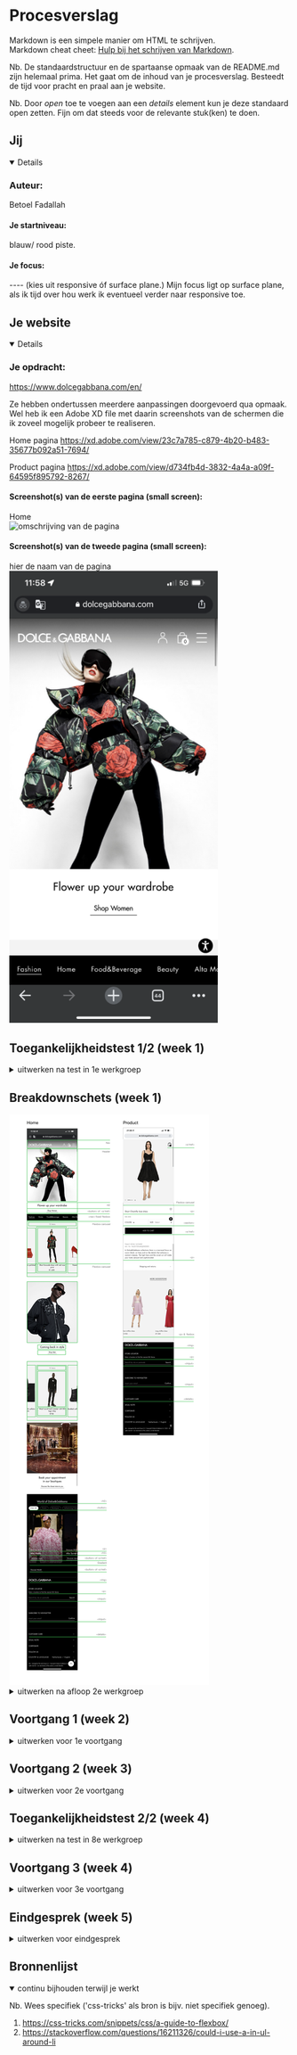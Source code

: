 # Procesverslag
Markdown is een simpele manier om HTML te schrijven.  
Markdown cheat cheet: [Hulp bij het schrijven van Markdown](https://github.com/adam-p/markdown-here/wiki/Markdown-Cheatsheet).

Nb. De standaardstructuur en de spartaanse opmaak van de README.md zijn helemaal prima. Het gaat om de inhoud van je procesverslag. Besteedt de tijd voor pracht en praal aan je website.

Nb. Door *open* toe te voegen aan een *details* element kun je deze standaard open zetten. Fijn om dat steeds voor de relevante stuk(ken) te doen.



## Jij

<details open>

  ### Auteur:
  Betoel Fadallah

  #### Je startniveau:
  blauw/ rood piste.

  #### Je focus:
  ---- (kies uit responsive óf surface plane.)
  Mijn focus ligt op surface plane, als ik tijd over hou werk ik eventueel verder naar responsive toe. 

</details>



## Je website

<details open>

  ### Je opdracht:
  https://www.dolcegabbana.com/en/
  
  Ze hebben ondertussen meerdere aanpassingen doorgevoerd qua opmaak. Wel heb ik een Adobe XD file met daarin screenshots van de schermen die ik zoveel mogelijk probeer te realiseren.

  Home pagina
  https://xd.adobe.com/view/23c7a785-c879-4b20-b483-35677b092a51-7694/

  Product pagina
  https://xd.adobe.com/view/d734fb4d-3832-4a4a-a09f-64595f895792-8267/
  
  #### Screenshot(s) van de eerste pagina (small screen): 
  Home   
  <img src="readme-images/" width="375px" alt="omschrijving van de pagina">

  #### Screenshot(s) van de tweede pagina (small screen):
  hier de naam van de pagina  
  <img src="readme-images/dolce_and_gabbana_home_ss.png" width="375px" alt="omschrijving van de pagina">
 
</details>



## Toegankelijkheidstest 1/2 (week 1)

<details>
  <summary>uitwerken na test in 1e werkgroep</summary>

  ### Bevindingen
  Lijst met je bevindingen die in de test naar voren kwamen:

  Voor het onderzoeksfase heb ik samen met Leanne aantal verschillende testen uitgevoerd op de site om zo te achterhalen welke beperkingen en belemmeringen bepaalde doelgroepen wellicht tegenaan lopen. We hebben daarvoor verschillende visuele testen voor wat betreft zicht en beeld die verschillende gebruikers ervaren maar ook fysieke obstakels, denk aan typen op het toetsenbord waarbij elastiekjes om de vingers zijn gevestigd. Zo hebben we ook ervaren welke handelingen het lastiger maakt voor sommige gebruikers en konden we daardoor beter inleven. Er zijn 3 hoofd testen uitgevoerd:

  1. Blur/Glare Cataract #200776 werd als een groot belemmering ervaren. Overgroot deel van de teksten waren niet goed leesbaar en koste de gebruiker (Leanne) meer tijd om ze te herkennen. Deze gebruiker kan beter gebruik maken van gehoor, want op beeld kun je helaas niet rekennen... 
  <img src="readme-images/IMG_2233.jpg" width="375px" alt="omschrijving van de pagina">

  2. Low contrast bril #0778P van Optelec.com zorgde voor weinig tot geen belemmering. Voordeel van Dolce & Gabbana site (afgekort DC) is dat overgroot deel van de huisstijl en huidige campagne die gevoerd word sterk in contrast is en met name zwart/ wit.
  <img src="readme-images/IMG_2230.jpg" width="375px" alt="omschrijving van de pagina">

  3. Peripheral Field Loss #0775P zorgde voor een redelijke tot grote belemmering voor de gebruiker. Zicht over de site was matig, maar dit kwam voornamelijk door de beperkte beeld en de hoeveelheid breedte de gebruiker kon waarnemen. Knoppen waren lastiger te spotten, ook omdat DC aanzienlijk kleinere knoppen heeft dan een gemiddelde site.
  <img src="readme-images/IMG_2195.jpg" width="375px">

  4. Ballon voor ADHD en gebruikers met slechte concentratie span, was de site wel prima te bedienen. Visueel waren er geen belemmeringen. En over het algeel kan de gebruiker door de 2 losse navigatie balken(3 eigenlijk) sneller producten vinden door de geavanceerde menu opties die gecategoriseerd zijn.
  <img src="readme-images/IMG_2216.jpg" width="375px">

  5.   


  #### Screenreader
  Hier korte omschrijving (met indien nodig afbeeldingen)

  Over het algemeen is het wel prima, op sommige afbeeldingen lijkt het soms onnodige data te benoemen, of informatie die eerder is benoemd aan de hand van de kopjes.

  Hier een omschrijving van hoe het opgelost kan worden (met indien nodig afbeeldingen)

  Hoe dit opgelost kan worden is door bijvoorbeeld afbeel


  #### Muis en Toetsenbord 
  Hier korte omschrijving (met indien nodig afbeeldingen)

  Hier een omschrijving van hoe het opgelost kan worden (met indien nodig afbeeldingen)


  #### Motoriek (shocks, elastiekjes)
  Hier korte omschrijving (met indien nodig afbeeldingen)

  Hier een omschrijving van hoe het opgelost kan worden (met indien nodig afbeeldingen)


  #### Visueel (brillen, contrast, kleurenblind, dark/light). 
  Hier korte omschrijving (met indien nodig afbeeldingen)

  Hier een omschrijving van hoe het opgelost kan worden (met indien nodig afbeeldingen)

</details>



## Breakdownschets (week 1)

<img src="readme-images/breakdownschets.png">

<details>
  <summary>uitwerken na afloop 2e werkgroep</summary>

  ### de hele pagina: 
  

  ### dynamisch deel (bijv menu): 
  

  ### wellicht nog een dynamisch deel (bijv filter): 

</details>



## Voortgang 1 (week 2)

<details>
  <summary>uitwerken voor 1e voortgang</summary>

  ### Stand van zaken
  hier dit ging goed & dit was lastig (neem ook screenshots op van delen van je website en code)


  ### Agenda voor meeting
  samen met je groepje opstellen

  | student 1 Tijn     | student 2  Daphne        | student 3  Leanne  | student 4  Betoel (ik)      |
  | ---            | ---                | ---          | ---              |
  | dit bespreken  | en dit             | en ik dit    | en dan ik dat    |
  | en dat ook nog | dit als er tijd is | nog een punt | dit wil ik zeker |
  | ...            | ...                | ...          | ...              |


  ### Verslag van meeting
  hier na afloop snel de uitkomsten van de meeting vastleggen

  - ul mag ook los gebruikt worden hoeft niet altijd in een section. 
  - button tag vervangen met a href aangezien ze qua styling er ook zo uitzien.

  /////////////ZIE DOCUMENTATIE IN DOCS - NIET VERGETEN HIERIN TOEVOEGEN

</details>





## Voortgang 2 (week 3)

<details>
  <summary>uitwerken voor 2e voortgang</summary>

  ### Stand van zaken
  hier dit ging goed & dit was lastig (neem ook screenshots op van delen van je website en code)


  ### Agenda voor meeting
  samen met je groepje opstellen

  | student 1 Jade      | student 2  Daphne        | student 3 Leanne   | student 4  Betoel (ik)      |
  | ---            | ---                | ---          | ---              |
  | dit bespreken  | en dit             | en ik dit    | en dan ik dat    |
  | en dat ook nog | dit als er tijd is | nog een punt | dit wil ik zeker |
  | ...            | ...                | ...          | ...              |


  ### Verslag van meeting
  hier na afloop snel de uitkomsten van de meeting vastleggen

  - Een werkende nav met ondersteuning van Sanne
  - Hoe je een gradient kunt toevoegen aan een afbeelding en eventuele effecten
  - Css nog verder ordenen.

/////////////ZIE DOCUMENTATIE IN DOCS - NIET VERGETEN HIERIN TOEVOEGEN

</details>





## Toegankelijkheidstest 2/2 (week 4)

<details>
  <summary>uitwerken na test in 8e werkgroep</summary>

  ### Bevindingen
  Lijst met je bevindingen die in de test naar voren kwamen (geef ook aan wat er verbeterd is):

  #### Screenreader
  Hier korte omschrijving (met indien nodig afbeeldingen)

  Hier een omschrijving van hoe het opgelost kan worden (met indien nodig afbeeldingen)

  1. Logo leest alle onnodige data, dus de alt tekst en logo naam moet gewijzigd.  
  2. Navigatie 1 & 2 leest hij wel volledig. Alhoewel de eerste navigatie klapt hij niet open bij het benoemen van de linkjes.
  3. Carousels worden wel goed benoemd, afbeelding en teksten zijn samengevoegd waarbij de alt teksten niet worden voorgelezen.
  4. Section 4 word benoemd als section 3.
  5. Input form word wel herkend, alleen ontbreken de placeholder teksten.

  #### Muis en Toetsenbord 
  Hier korte omschrijving (met indien nodig afbeeldingen)

  Hier een omschrijving van hoe het opgelost kan worden (met indien nodig afbeeldingen)


  #### Motoriek (shocks, elastiekjes)
  Hier korte omschrijving (met indien nodig afbeeldingen)

  Hier een omschrijving van hoe het opgelost kan worden (met indien nodig afbeeldingen)


  #### Visueel (brillen, contrast, kleurenblind, dark/light). 
  Hier korte omschrijving (met indien nodig afbeeldingen)

  Hier een omschrijving van hoe het opgelost kan worden (met indien nodig afbeeldingen)
  ----Dit nog uitwerken

<img srrc="readme-images/test_ronde_2/IMG_5164.jpg" width="375px">

<img srrc="readme-images/test_ronde_2/IMG_5169.jpg" width="375px">

<img srrc="readme-images/test_ronde_2/IMG_5171.jpg" width="375px">

<img srrc="readme-images/test_ronde_2/IMG_5173.jpg" width="375px">

<img srrc="readme-images/test_ronde_2/IMG_5174.jpg" width="375px">

  1. Trichroacy normaal - prima
  2. Blue cone - contrast is gewoon prima, teksten zijn goed leesbaar.
  3. Monochromacy - zwart wit contrast is prima misschien linkjes met shop man 
  4. Greenweak - contrast is goed 
  5. Green- blind - zelfde
  6. Red weak - geen effecten
  7. Red blind - geen belemmeringen
  8. Blue weak - alles in het rood net als de huisstijl dus geen grote effecten
  9. Blue blind - zelfde als 8


  1. Low contrast - alles is wazig button/ linkjes mogen groter
  2. Color #0779P
  3. Hemifield loss #0777P
  4. Central field loss AMD #200774
  5. Combined loss Diabetic Eyes Disease #200773


</details>




## Voortgang 3 (week 4)

<details>
  <summary>uitwerken voor 3e voortgang</summary>

  ### Stand van zaken
  hier dit ging goed & dit was lastig (neem ook screenshots op van delen van je website en code)


  ### Agenda voor meeting
  samen met je groepje opstellen

  | student 1 Tijn     | student 2   Daphne       | student 3  Leanne  | student 4   Betoel (ik)     |
  | ---            | ---                | ---          | ---              |
  | dit bespreken  | en dit             | en ik dit    | en dan ik dat    |
  | en dat ook nog | dit als er tijd is | nog een punt | dit wil ik zeker |
  | ...            | ...                | ...          | ...              |


  ### Verslag van meeting
  hier na afloop snel de uitkomsten van de meeting vastleggen

  - Details tag gebruiken bij de footer om het plusje te kunnen maken.
  - Nav verbeteren mbt responsiveness
  - Hoe maak je een carousel in een oneindige loop? - blijkbaar is dit wel een lastige oplossing, dus verder niet besproken tijdens de meeting.
  - Nav in ul stoppen als je  iconen wilt aanvullen.

  /////////////ZIE DOCUMENTATIE IN DOCS - NIET VERGETEN HIERIN TOEVOEGEN

</details>





## Eindgesprek (week 5)

<details>
  <summary>uitwerken voor eindgesprek</summary>

  ### Je uitkomst - karakteristiek screenshots:
  <img src="readme-images/dummy-plaatje.jpg" width="375px" alt="uitomst opdracht 1">


  ### Dit ging goed/Heb ik geleerd: 
  Korte omschrijving met plaatjes

  <img src="readme-images/dummy-plaatje.jpg" width="375px" alt="top">


  ### Dit was lastig/Is niet gelukt:
  Korte omschrijving met plaatjes

  <img src="readme-images/dummy-plaatje.jpg" width="375px" alt="bummer">
</details>





## Bronnenlijst

<details open>
  <summary>continu bijhouden terwijl je werkt</summary>

  Nb. Wees specifiek ('css-tricks' als bron is bijv. niet specifiek genoeg).

  1. https://css-tricks.com/snippets/css/a-guide-to-flexbox/
  2. https://stackoverflow.com/questions/16211326/could-i-use-a-in-ul-around-li

</details>